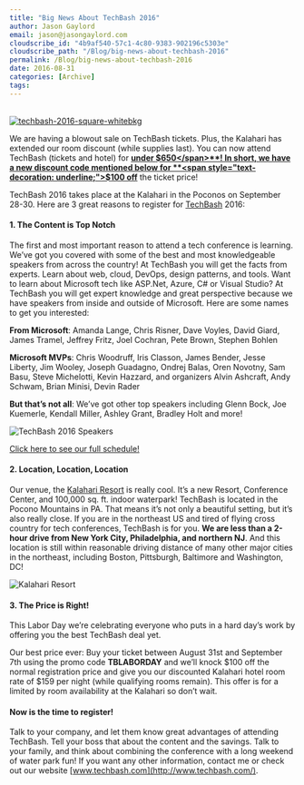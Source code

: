 ```yaml
---
title: "Big News About TechBash 2016"
author: Jason Gaylord
email: jason@jasongaylord.com
cloudscribe_id: "4b9af540-57c1-4c80-9383-902196c5303e"
cloudscribe_path: "/Blog/big-news-about-techbash-2016"
permalink: /Blog/big-news-about-techbash-2016
date: 2016-08-31
categories: [Archive]
tags: 
---
```


[  
![techbash-2016-square-whitebkg](https://cdn.jasongaylord.com/images/2016/08/31/techbash-2016-square-whitebkg_2.png "techbash-2016-square-whitebkg")](https://cdn.jasongaylord.com/images/2016/08/31/techbash-2016-square-whitebkg_2.png)

We are having a blowout sale on TechBash tickets. Plus, the Kalahari has extended our room discount (while supplies last). You can now attend TechBash (tickets and hotel) for **<span style="text-decoration: underline;">under $650</span>**! In short, we have a new discount code mentioned below for **<span style="text-decoration: underline;">$100 off</span>** the ticket price!

TechBash 2016 takes place at the Kalahari in the Poconos on September 28-30. Here are 3 great reasons to register for [TechBash](http://techbash.com/) 2016:

#### 1. The Content is Top Notch

The first and most important reason to attend a tech conference is learning. We’ve got you covered with some of the best and most knowledgeable speakers from across the country! At TechBash you will get the facts from experts. Learn about web, cloud, DevOps, design patterns, and tools. Want to learn about Microsoft tech like ASP.Net, Azure, C# or Visual Studio? At TechBash you will get expert knowledge and great perspective because we have speakers from inside and outside of Microsoft. Here are some names to get you interested:

**From Microsoft**: Amanda Lange, Chris Risner, Dave Voyles, David Giard, James Tramel, Jeffrey Fritz, Joel Cochran, Pete Brown, Stephen Bohlen

**Microsoft MVPs**: Chris Woodruff, Iris Classon, James Bender, Jesse Liberty, Jim Wooley, Joseph Guadagno, Ondrej Balas, Oren Novotny, Sam Basu, Steve Michelotti, Kevin Hazzard, and organizers Alvin Ashcraft, Andy Schwam, Brian Minisi, Devin Rader

**But that’s not all**: We’ve got other top speakers including Glenn Bock, Joe Kuemerle, Kendall Miller, Ashley Grant, Bradley Holt and more!

![TechBash 2016 Speakers](https://cdn.jasongaylord.com/images/2016/08/31/TechBash_2016_Speakers.png)

[Click here to see our full schedule!](http://www.techbash.com/schedule)

#### 2. Location, Location, Location

Our venue, the [Kalahari Resort](http://www.kalahariresorts.com/pennsylvania) is really cool. It’s a new Resort, Conference Center, and 100,000 sq. ft. indoor waterpark! TechBash is located in the Pocono Mountains in PA. That means it’s not only a beautiful setting, but it’s also really close. If you are in the northeast US and tired of flying cross country for tech conferences, TechBash is for you. **We are less than a 2-hour drive from New York City, Philadelphia, and northern NJ**. And this location is still within reasonable driving distance of many other major cities in the northeast, including Boston, Pittsburgh, Baltimore and Washington, DC!

![Kalahari Resort](https://cdn.jasongaylord.com/images/2016/08/31/Kalahari_Slides.png)

#### 3. The Price is Right!

This Labor Day we’re celebrating everyone who puts in a hard day’s work by offering you the best TechBash deal yet.

Our best price ever: Buy your ticket between August 31st and September 7th using the promo code **TBLABORDAY** and we’ll knock $100 off the normal registration price and give you our discounted Kalahari hotel room rate of $159 per night (while qualifying rooms remain). This offer is for a limited by room availability at the Kalahari so don’t wait. 

#### Now is the time to register!

Talk to your company, and let them know great advantages of attending TechBash. Tell your boss that about the content and the savings. Talk to your family, and think about combining the conference with a long weekend of water park fun! If you want any other information, contact me or check out our website [www.techbash.com](http://www.techbash.com/).
